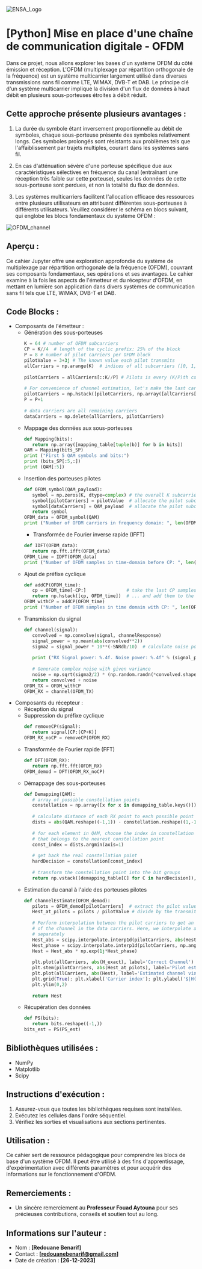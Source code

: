 ![ENSA_Logo](ENSA_Logo.png)


# [Python] Mise en place d'une chaîne de communication digitale - OFDM

Dans ce projet, nous allons explorer les bases d'un système OFDM du côté émission et réception. L'OFDM (multiplexage par répartition orthogonale de la fréquence) est un système multicarrier largement utilisé dans diverses transmissions sans fil comme LTE, WiMAX, DVB-T et DAB. Le principe clé d'un système multicarrier implique la division d'un flux de données à haut débit en plusieurs sous-porteuses étroites à débit réduit.

## Cette approche présente plusieurs avantages :

1. La durée du symbole étant inversement proportionnelle au débit de symboles, chaque sous-porteuse présente des symboles relativement longs. Ces symboles prolongés sont résistants aux problèmes tels que l'affaiblissement par trajets multiples, courant dans les systèmes sans fil.

2. En cas d'atténuation sévère d'une porteuse spécifique due aux caractéristiques sélectives en fréquence du canal (entraînant une réception très faible sur cette porteuse), seules les données de cette sous-porteuse sont perdues, et non la totalité du flux de données.

3. Les systèmes multicarriers facilitent l'allocation efficace des ressources entre plusieurs utilisateurs en attribuant différentes sous-porteuses à différents utilisateurs.
Veuillez considérer le schéma en blocs suivant, qui englobe les blocs fondamentaux du système OFDM :

![OFDM_channel](OFDM.png)

## Aperçu :
Ce cahier Jupyter offre une exploration approfondie du système de multiplexage par répartition orthogonale de la fréquence (OFDM), couvrant ses composants fondamentaux, ses opérations et ses avantages. Le cahier examine à la fois les aspects de l'émetteur et du récepteur d'OFDM, en mettant en lumière son application dans divers systèmes de communication sans fil tels que LTE, WiMAX, DVB-T et DAB.

## Code Blocks :
- Composants de l'émetteur :
   - Génération des sous-porteuses
     ```python
     K = 64 # number of OFDM subcarriers
     CP = K//4  # length of the cyclic prefix: 25% of the block
     P = 8 # number of pilot carriers per OFDM block
     pilotValue = 3+3j # The known value each pilot transmits
     allCarriers = np.arange(K)  # indices of all subcarriers ([0, 1, ... K-1])
      
     pilotCarriers = allCarriers[::K//P] # Pilots is every (K/P)th carrier.
      
     # For convenience of channel estimation, let's make the last carriers also be a pilot
     pilotCarriers = np.hstack([pilotCarriers, np.array([allCarriers[-1]])])
     P = P+1 
      
     # data carriers are all remaining carriers
     dataCarriers = np.delete(allCarriers, pilotCarriers)
     ```
   - Mappage des données aux sous-porteuses
     ```python
     def Mapping(bits):
        return np.array([mapping_table[tuple(b)] for b in bits])
     QAM = Mapping(bits_SP)
     print ("First 5 QAM symbols and bits:")
     print (bits_SP[:5,:])
     print (QAM[:5])
     ```
   - Insertion des porteuses pilotes
     ```python
     def OFDM_symbol(QAM_payload):
        symbol = np.zeros(K, dtype=complex) # the overall K subcarriers
        symbol[pilotCarriers] = pilotValue  # allocate the pilot subcarriers 
        symbol[dataCarriers] = QAM_payload  # allocate the pilot subcarriers
        return symbol
     OFDM_data = OFDM_symbol(QAM)
     print ("Number of OFDM carriers in frequency domain: ", len(OFDM_data))
     ```
      - Transformée de Fourier inverse rapide (IFFT)
     ```python
     def IDFT(OFDM_data):
        return np.fft.ifft(OFDM_data)
     OFDM_time = IDFT(OFDM_data)
     print ("Number of OFDM samples in time-domain before CP: ", len(OFDM_time))
     ``` 
   - Ajout de préfixe cyclique
     ```python
     def addCP(OFDM_time):
        cp = OFDM_time[-CP:]               # take the last CP samples ...
        return np.hstack([cp, OFDM_time])  # ... and add them to the beginning
     OFDM_withCP = addCP(OFDM_time)
     print ("Number of OFDM samples in time domain with CP: ", len(OFDM_withCP))
     ```    
   - Transmission du signal
     ```python
     def channel(signal):
        convolved = np.convolve(signal, channelResponse)
        signal_power = np.mean(abs(convolved**2))
        sigma2 = signal_power * 10**(-SNRdb/10)  # calculate noise power based on signal power and SNR
    
        print ("RX Signal power: %.4f. Noise power: %.4f" % (signal_power, sigma2))
    
        # Generate complex noise with given variance
        noise = np.sqrt(sigma2/2) * (np.random.randn(*convolved.shape)+1j*np.random.randn(*convolved.shape))
        return convolved + noise
     OFDM_TX = OFDM_withCP
     OFDM_RX = channel(OFDM_TX)
     ```
- Composants du récepteur :
   - Réception du signal
   - Suppression du préfixe cyclique
     ```python
     def removeCP(signal):
        return signal[CP:(CP+K)]
     OFDM_RX_noCP = removeCP(OFDM_RX)
     ```
   - Transformée de Fourier rapide (FFT)
     ```python
     def DFT(OFDM_RX):
        return np.fft.fft(OFDM_RX)
     OFDM_demod = DFT(OFDM_RX_noCP)
     ```
   - Démappage des sous-porteuses
     ```python
     def Demapping(QAM):
        # array of possible constellation points
        constellation = np.array([x for x in demapping_table.keys()])
    
        # calculate distance of each RX point to each possible point
        dists = abs(QAM.reshape((-1,1)) - constellation.reshape((1,-1)))
    
        # for each element in QAM, choose the index in constellation 
        # that belongs to the nearest constellation point
        const_index = dists.argmin(axis=1)
    
        # get back the real constellation point
        hardDecision = constellation[const_index]
    
        # transform the constellation point into the bit groups
        return np.vstack([demapping_table[C] for C in hardDecision]), hardDecision
     ```
   - Estimation du canal à l'aide des porteuses pilotes
     ```python
     def channelEstimate(OFDM_demod):
        pilots = OFDM_demod[pilotCarriers]  # extract the pilot values from the RX signal
        Hest_at_pilots = pilots / pilotValue # divide by the transmitted pilot values
    
        # Perform interpolation between the pilot carriers to get an estimate
        # of the channel in the data carriers. Here, we interpolate absolute value and phase 
        # separately
        Hest_abs = scipy.interpolate.interp1d(pilotCarriers, abs(Hest_at_pilots), kind='linear')(allCarriers)
        Hest_phase = scipy.interpolate.interp1d(pilotCarriers, np.angle(Hest_at_pilots), kind='linear')(allCarriers)
        Hest = Hest_abs * np.exp(1j*Hest_phase)
    
        plt.plot(allCarriers, abs(H_exact), label='Correct Channel')
        plt.stem(pilotCarriers, abs(Hest_at_pilots), label='Pilot estimates')
        plt.plot(allCarriers, abs(Hest), label='Estimated channel via interpolation')
        plt.grid(True); plt.xlabel('Carrier index'); plt.ylabel('$|H(f)|$'); plt.legend(fontsize=10)
        plt.ylim(0,2)
    
        return Hest
     ```
   - Récupération des données
     ```python
     def PS(bits):
        return bits.reshape((-1,))
     bits_est = PS(PS_est)
     ```
     

## Bibliothèques utilisées :
- NumPy
- Matplotlib
- Scipy

## Instructions d'exécution :
1. Assurez-vous que toutes les bibliothèques requises sont installées.
2. Exécutez les cellules dans l'ordre séquentiel.
3. Vérifiez les sorties et visualisations aux sections pertinentes.

## Utilisation :
Ce cahier sert de ressource pédagogique pour comprendre les blocs de base d'un système OFDM. Il peut être utilisé à des fins d'apprentissage, d'expérimentation avec différents paramètres et pour acquérir des informations sur le fonctionnement d'OFDM.

## Remerciements :
- Un sincère remerciement au **Professeur Fouad Aytouna** pour ses précieuses contributions, conseils et soutien tout au long.
## Informations sur l'auteur :
- Nom : **[Redouane Benarif]**
- Contact : **[redouanebenarif@gmail.com]**
- Date de création : **[26-12-2023]**
